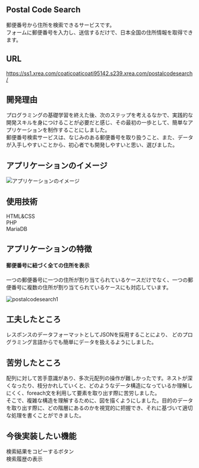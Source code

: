 ## Postal Code Search
郵便番号から住所を検索できるサービスです。  
フォームに郵便番号を入力し、送信するだけで、日本全国の住所情報を取得できます。

## URL
https://ss1.xrea.com/coaticoaticoati95142.s239.xrea.com/postalcodesearch/

## 開発理由
プログラミングの基礎学習を終えた後、次のステップを考えるなかで、実践的な開発スキルを身につけることが必要だと感じ、その最初の一歩として、簡単なアプリケーションを制作することにしました。  
郵便番号検索サービスは、なじみのある郵便番号を取り扱うこと、また、データが入手しやすいことから、初心者でも開発しやすいと思い、選びました。

## アプリケーションのイメージ
![アプリケーションのイメージ](https://github.com/coaticoaticoati/PostalCodeSearch/assets/150308090/8a5b04b9-7474-458e-9d10-8a011b0e7b77)
## 使用技術
HTML&CSS  
PHP  
MariaDB

## アプリケーションの特徴
#### 郵便番号に紐づく全ての住所を表示
一つの郵便番号に一つの住所が割り当てられているケースだけでなく、一つの郵便番号に複数の住所が割り当てられているケースにも対応しています。 

![postalcodesearch1](https://github.com/coaticoaticoati/PostalCodeSearch/assets/150308090/d7f506e1-b45a-45ec-b879-63c78d0bb53d)

## 工夫したところ
レスポンスのデータフォーマットとしてJSONを採用することにより、 どのプログラミング言語からでも簡単にデータを扱えるようにしました。

## 苦労したところ
配列に対して苦手意識があり、多次元配列の操作が難しかったです。ネストが深くなったり、枝分かれしていくと、どのようなデータ構造になっているか理解しにくく、foreach文を利用して要素を取り出す際に苦労しました。  
そこで、複雑な構造を理解するために、図を描くようにしました。目的のデータを取り出す際に、どの階層にあるのかを視覚的に把握でき、それに基づいて適切な処理を書くことができました。

## 今後実装したい機能
検索結果をコピーするボタン  
検索履歴の表示
